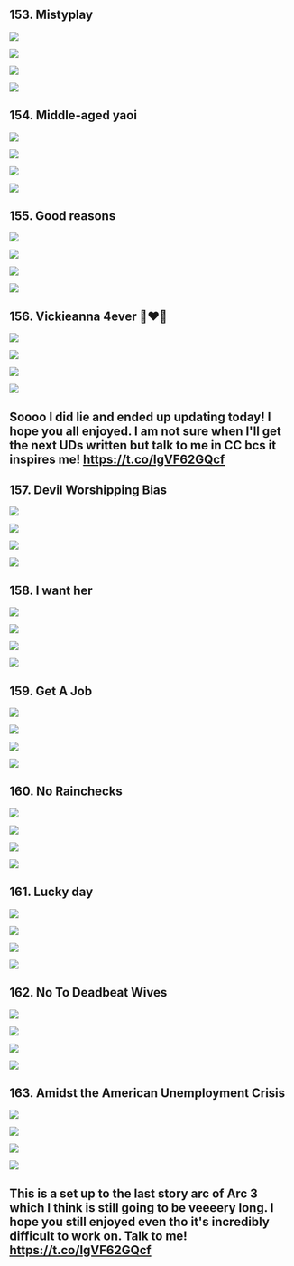 ## 153. Mistyplay 

![](https://pbs.twimg.com/media/GBpQ_JSbsAATk1_.jpg) 

![](https://pbs.twimg.com/media/GBpQ_Y3aMAIHr_d.jpg) 

![](https://pbs.twimg.com/media/GBpQ_oibsAEppgo.jpg) 

![](https://pbs.twimg.com/media/GBpQ_2sbsAAsydH.jpg)


## 154. Middle-aged yaoi 

![](https://pbs.twimg.com/media/GBpeqGybsAE_7lI.jpg) 

![](https://pbs.twimg.com/media/GBpeqVhaYAAKA8F.jpg) 

![](https://pbs.twimg.com/media/GBpeqgzbsAIHVC-.jpg) 

![](https://pbs.twimg.com/media/GBpeqsbbsAANHtk.jpg)


## 155. Good reasons 

![](https://pbs.twimg.com/media/GBpv230bcAA0EVZ.jpg) 

![](https://pbs.twimg.com/media/GBpv3EmbsAMp1fq.jpg) 

![](https://pbs.twimg.com/media/GBpv3PubsAMGxvn.jpg) 

![](https://pbs.twimg.com/media/GBpv3aZbsAArUTq.jpg)


## 156. Vickieanna 4ever 💜❤️💙 

![](https://pbs.twimg.com/media/GBqIwDMb0AAR51M.jpg) 

![](https://pbs.twimg.com/media/GBqIwPwaAAAIh3_.jpg) 

![](https://pbs.twimg.com/media/GBqIwbEbcAAC_H-.jpg) 

![](https://pbs.twimg.com/media/GBqIwn0asAAR4DI.jpg)


## Soooo I did lie and ended up updating today! I hope you all enjoyed. I am not sure when I'll get the next UDs written but talk to me in CC bcs it inspires me! https://t.co/IgVF62GQcf


## 157. Devil Worshipping Bias 

![](https://pbs.twimg.com/media/GCLo0lHaAAAtl0I.jpg) 

![](https://pbs.twimg.com/media/GCLo00BbsAAc_cl.jpg) 

![](https://pbs.twimg.com/media/GCLo1BZboAAqBQ0.jpg) 

![](https://pbs.twimg.com/media/GCLo1QFbEAA098Q.jpg)


## 158. I want her 

![](https://pbs.twimg.com/media/GCMM4p0bwAAp-a8.jpg) 

![](https://pbs.twimg.com/media/GCMM421bsAA2pxj.jpg) 

![](https://pbs.twimg.com/media/GCMM5EGbcAAXcoD.jpg) 

![](https://pbs.twimg.com/media/GCMM5ScbkAAdStP.jpg)


## 159. Get A Job 

![](https://pbs.twimg.com/media/GCNt8DqbwAAEby3.jpg) 

![](https://pbs.twimg.com/media/GCNt8SKbEAAo3Qp.jpg) 

![](https://pbs.twimg.com/media/GCNt8dXagAAVqBR.jpg) 

![](https://pbs.twimg.com/media/GCNt8qeboAAbtcG.jpg)


## 160. No Rainchecks 

![](https://pbs.twimg.com/media/GCN9AZsa0AA4cs7.jpg) 

![](https://pbs.twimg.com/media/GCN9Al5aUAA2zw3.jpg) 

![](https://pbs.twimg.com/media/GCN9AvyaAAANIM1.jpg) 

![](https://pbs.twimg.com/media/GCN9A7Ta8AArIEI.jpg)


## 161. Lucky day 

![](https://pbs.twimg.com/media/GCOLJlObcAAhfaT.jpg) 

![](https://pbs.twimg.com/media/GCOLJ1CacAASmgd.jpg) 

![](https://pbs.twimg.com/media/GCOLKAob0AAzKsW.jpg) 

![](https://pbs.twimg.com/media/GCOLKOva4AAD5HO.jpg)


## 162. No To Deadbeat Wives 

![](https://pbs.twimg.com/media/GCOYqLwa8AACnLb.jpg) 

![](https://pbs.twimg.com/media/GCOYqZoa0AAXQWw.jpg) 

![](https://pbs.twimg.com/media/GCOYqoxb0AAVbbQ.jpg) 

![](https://pbs.twimg.com/media/GCOYq4VbIAAaA7g.jpg)


## 163. Amidst the American Unemployment Crisis 

![](https://pbs.twimg.com/media/GCOmmUrbkAAMZFu.jpg) 

![](https://pbs.twimg.com/media/GCOmmgNakAANOmA.jpg) 

![](https://pbs.twimg.com/media/GCOmmsybEAAm2UF.jpg) 

![](https://pbs.twimg.com/media/GCOmm5PaAAA73B6.jpg)


## This is a set up to the last story arc of Arc 3 which I think is still going to be veeeery long. I hope you still enjoyed even tho it's incredibly difficult to work on. Talk to me!  https://t.co/IgVF62GQcf
